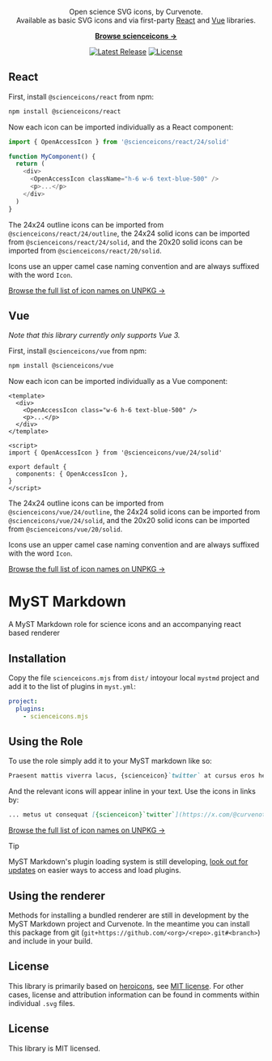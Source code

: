 <p align="center">
  Open science SVG icons, by Curvenote. <br>Available as basic SVG icons and via first-party <a href="#react">React</a> and <a href="#vue">Vue</a> libraries.
<p>

<p align="center">
  <a href="https://github.com/curvenote/scienceicons"><strong>Browse scienceicons &rarr;</strong></a>
</p>

<p align="center">
    <a href="https://github.com/curvenote/scienceicons/releases"><img src="https://img.shields.io/npm/v/scienceicons" alt="Latest Release"></a>
    <a href="https://github.com/curvenote/scienceicons/blob/master/LICENSE"><img src="https://img.shields.io/npm/l/scienceicons.svg" alt="License"></a>
</p>

## React

First, install `@scienceicons/react` from npm:

```sh
npm install @scienceicons/react
```

Now each icon can be imported individually as a React component:

```js
import { OpenAccessIcon } from '@scienceicons/react/24/solid'

function MyComponent() {
  return (
    <div>
      <OpenAccessIcon className="h-6 w-6 text-blue-500" />
      <p>...</p>
    </div>
  )
}
```

The 24x24 outline icons can be imported from `@scienceicons/react/24/outline`, the 24x24 solid icons can be imported from `@scienceicons/react/24/solid`, and the 20x20 solid icons can be imported from `@scienceicons/react/20/solid`.

Icons use an upper camel case naming convention and are always suffixed with the word `Icon`.

[Browse the full list of icon names on UNPKG &rarr;](https://unpkg.com/browse/@scienceicons/react/24/solid/)

## Vue

_Note that this library currently only supports Vue 3._

First, install `@scienceicons/vue` from npm:

```sh
npm install @scienceicons/vue
```

Now each icon can be imported individually as a Vue component:

```vue
<template>
  <div>
    <OpenAccessIcon class="w-6 h-6 text-blue-500" />
    <p>...</p>
  </div>
</template>

<script>
import { OpenAccessIcon } from '@scienceicons/vue/24/solid'

export default {
  components: { OpenAccessIcon },
}
</script>
```

The 24x24 outline icons can be imported from `@scienceicons/vue/24/outline`, the 24x24 solid icons can be imported from `@scienceicons/vue/24/solid`, and the 20x20 solid icons can be imported from `@scienceicons/vue/20/solid`.

Icons use an upper camel case naming convention and are always suffixed with the word `Icon`.

[Browse the full list of icon names on UNPKG &rarr;](https://unpkg.com/browse/@scienceicons/vue/24/solid/)

# MyST Markdown

A MyST Markdown role for science icons and an accompanying react based renderer

## Installation

Copy the file `scienceicons.mjs` from `dist/` intoyour local `mystmd` project and add it to the list of plugins in `myst.yml`:

```yaml
project:
  plugins:
    - scienceicons.mjs
```

## Using the Role

To use the role simply add it to your MyST markdown like so:

```markdown
Praesent mattis viverra lacus, {scienceicon}`twitter` at cursus eros hendrerit nec {scienceicon}`curvenote`.
```

And the relevant icons will appear inline in your text. Use the icons in links by:

```markdown
... metus ut consequat [{scienceicon}`twitter`](https://x.com/@curvenote) dignissim ante sem ...
```

[Browse the full list of icon names on UNPKG &rarr;](https://unpkg.com/browse/@scienceicons/myst@latest/src/names.json)

> [!TIP]
> MyST Markdown's plugin loading system is still developing, [look out for updates](https://mystmd.org/guide/plugins) on easier ways to access and load plugins.

## Using the renderer

Methods for installing a bundled renderer are still in development by the MyST Markdown project and Curvenote. In the meantime you can install this package from git (`git+https://github.com/<org>/<repo>.git#<branch>`) and include in your build.

## License

This library is primarily based on [heroicons](https://www.npmjs.com/package/heroicons), see [MIT license](https://github.com/tailwindlabs/heroicons/blob/master/LICENSE). For other cases, license and attribution information can be found in comments within individual `.svg` files.

## License

This library is MIT licensed.
